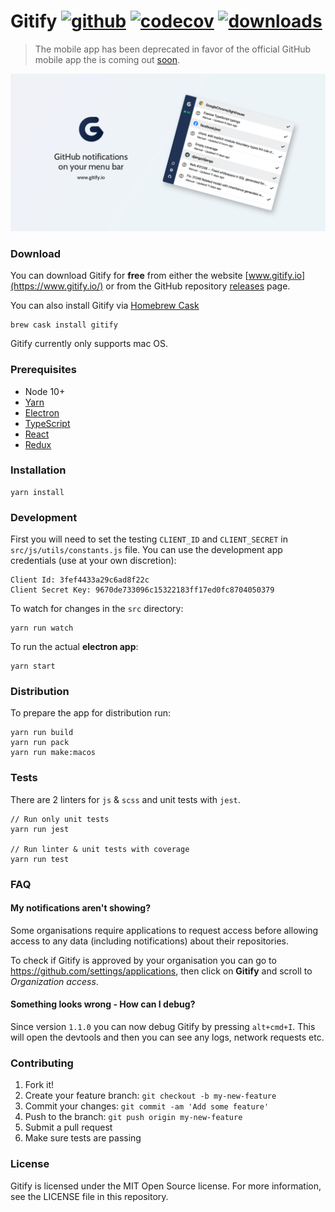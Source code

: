 # Gitify [![github][github-image]][github-url] [![codecov][codecov-image]][codecov-url] [![downloads][downloads-image]][downloads-url]

> The mobile app has been deprecated in favor of the official GitHub mobile app the is coming out [soon](https://github.com/mobile).

![Gitify](assets/images/press.png)

### Download

You can download Gitify for **free** from either the website [www.gitify.io](https://www.gitify.io/) or from the GitHub repository [releases](https://github.com/manosim/gitify/releases) page.

You can also install Gitify via [Homebrew Cask](http://brew.sh/)

```shell
brew cask install gitify
```

Gitify currently only supports mac OS.

### Prerequisites

- Node 10+
- [Yarn](https://yarnpkg.com/)
- [Electron](https://electronjs.org/)
- [TypeScript](https://www.typescriptlang.org/)
- [React](https://reactjs.org/)
- [Redux](http://redux.js.org/)

### Installation

    yarn install

### Development

First you will need to set the testing `CLIENT_ID` and `CLIENT_SECRET` in `src/js/utils/constants.js` file. You can use the development app credentials (use at your own discretion):

    Client Id: 3fef4433a29c6ad8f22c
    Client Secret Key: 9670de733096c15322183ff17ed0fc8704050379

To watch for changes in the `src` directory:

    yarn run watch

To run the actual **electron app**:

    yarn start

### Distribution

To prepare the app for distribution run:

    yarn run build
    yarn run pack
    yarn run make:macos

### Tests

There are 2 linters for `js` & `scss` and unit tests with `jest`.

    // Run only unit tests
    yarn run jest

    // Run linter & unit tests with coverage
    yarn run test

### FAQ

#### My notifications aren't showing?

Some organisations require applications to request access before allowing access to any data (including notifications) about their repositories.

To check if Gitify is approved by your organisation you can go to https://github.com/settings/applications, then click on **Gitify** and scroll to _Organization access_.

#### Something looks wrong - How can I debug?

Since version `1.1.0` you can now debug Gitify by pressing `alt+cmd+I`. This will open the devtools and then you can see any logs, network requests etc.

### Contributing

1. Fork it!
2. Create your feature branch: `git checkout -b my-new-feature`
3. Commit your changes: `git commit -am 'Add some feature'`
4. Push to the branch: `git push origin my-new-feature`
5. Submit a pull request
6. Make sure tests are passing

### License

Gitify is licensed under the MIT Open Source license. For more information, see the LICENSE file in this repository.

[github-image]: https://github.com/manosim/gitify/workflows/CI/badge.svg
[github-url]: https://github.com/manosim/gitify/actions
[codecov-image]: https://codecov.io/gh/manosim/gitify/branch/master/graph/badge.svg
[codecov-url]: https://codecov.io/gh/manosim/gitify
[downloads-image]: https://img.shields.io/github/downloads/manosim/gitify/total.svg
[downloads-url]: https://www.gitify.io
